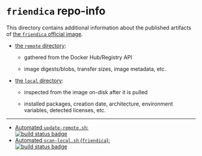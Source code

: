 # `friendica` repo-info

This directory contains additional information about the published artifacts of [the `friendica` official image](https://hub.docker.com/_/friendica/).

-	[the `remote` directory](remote/):

	-	gathered from the Docker Hub/Registry API

	-	image digests/blobs, transfer sizes, image metadata, etc.

-	[the `local` directory](local/):

	-	inspected from the image on-disk after it is pulled

	-	installed packages, creation date, architecture, environment variables, detected licenses, etc.

---

-	[Automated `update-remote.sh`:  
	![build status badge](https://doi-janky.infosiftr.net/job/repo-info/job/remote/badge/icon)](https://doi-janky.infosiftr.net/job/repo-info/job/remote/)
-	[Automated `scan-local.sh` (`friendica`):  
	![build status badge](https://doi-janky.infosiftr.net/job/repo-info/job/local/job/friendica/badge/icon)](https://doi-janky.infosiftr.net/job/repo-info/job/local/job/friendica)

